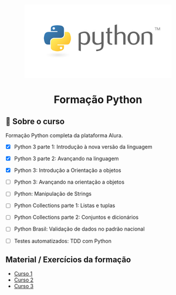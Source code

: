 <p align="center">
  <img src="/imagens/python.jpeg" alt="python" width=400 height=200>
</p>

<h1 align="center">
    Formação Python
</h1>
 

## :notebook_with_decorative_cover: Sobre o curso

Formação Python completa da plataforma Alura.
 - [x] Python 3 parte 1: Introdução à nova versão da linguagem
 - [x] Python 3 parte 2: Avançando na linguagem
 - [x] Python 3: Introdução a Orientação a objetos
 - [ ] Python 3: Avançando na orientação a objetos
 - [ ] Python: Manipulação de Strings
 - [ ] Python Collections parte 1: Listas e tuplas
 - [ ] Python Collections parte 2: Conjuntos e dicionários
 - [ ] Python Brasil: Validação de dados no padrão nacional
 - [ ] Testes automatizados: TDD com Python


## Material / Exercícios da formação
 - [Curso 1][1]
 - [Curso 2][2]
 - [Curso 3][3]

 
[1]: https://github.com/amandazk/curso-python/tree/master/curso-1
[2]: https://github.com/amandazk/curso-python/tree/master/curso-2
[3]: https://github.com/amandazk/estudo-python/tree/main/curso-3





